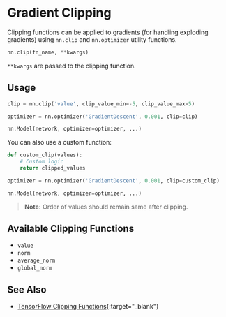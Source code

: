 # Gradient Clipping

Clipping functions can be applied to gradients (for handling exploding gradients) using `nn.clip` and `nn.optimizer` utility functions.

```py
nn.clip(fn_name, **kwargs)
```

`**kwargs` are passed to the clipping function.


## Usage

```py
clip = nn.clip('value', clip_value_min=-5, clip_value_max=5)

optimizer = nn.optimizer('GradientDescent', 0.001, clip=clip)

nn.Model(network, optimizer=optimizer, ...)
```

You can also use a custom function:

```py
def custom_clip(values):
    # Custom logic
    return clipped_values

optimizer = nn.optimizer('GradientDescent', 0.001, clip=custom_clip)

nn.Model(network, optimizer=optimizer, ...)
```

> **Note:** Order of values should remain same after clipping.


## Available Clipping Functions

- `value`
- `norm`
- `average_norm`
- `global_norm`


## See Also

- [TensorFlow Clipping Functions](https://www.tensorflow.org/api_guides/python/train#Gradient_Clipping){:target="_blank"}
